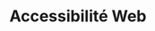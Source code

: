 ---
title: Accessibilité Web
image: 
  src: /images/uploads/universal-access-circle.svg
hero:
  title: Accessibilité Web
  text: Mise en conformité des sites Web aux référentiels d’accessibilité RGAA / WCAG
  image: 
    src: /images/uploads/universal-access-circle.svg
blocks:
  - type: cta
    background: true
    heading:
      title: Rendez votre site Web accessible à tous
    cta:
      text: Contactez-nous
      url: /contact/
---